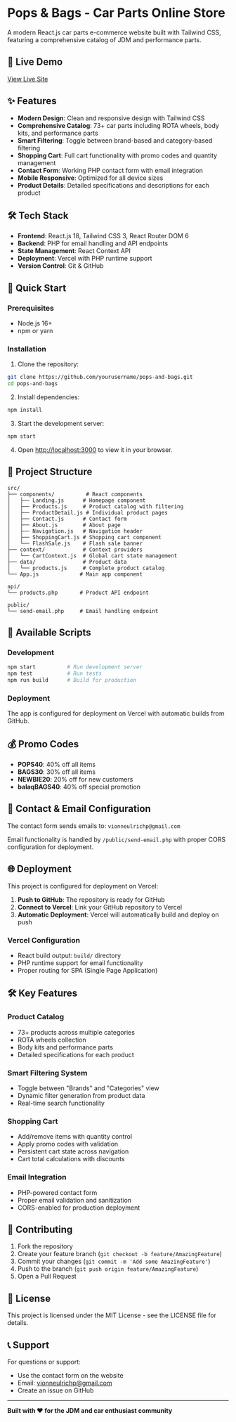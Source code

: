 # Pops & Bags - Car Parts Online Store

A modern React.js car parts e-commerce website built with Tailwind CSS, featuring a comprehensive catalog of JDM and performance parts.

## 🚗 Live Demo

[View Live Site](https://your-vercel-deployment-url.vercel.app)

## ✨ Features

- **Modern Design**: Clean and responsive design with Tailwind CSS
- **Comprehensive Catalog**: 73+ car parts including ROTA wheels, body kits, and performance parts
- **Smart Filtering**: Toggle between brand-based and category-based filtering
- **Shopping Cart**: Full cart functionality with promo codes and quantity management
- **Contact Form**: Working PHP contact form with email integration
- **Mobile Responsive**: Optimized for all device sizes
- **Product Details**: Detailed specifications and descriptions for each product

## 🛠 Tech Stack

- **Frontend**: React.js 18, Tailwind CSS 3, React Router DOM 6
- **Backend**: PHP for email handling and API endpoints
- **State Management**: React Context API
- **Deployment**: Vercel with PHP runtime support
- **Version Control**: Git & GitHub

## 🚀 Quick Start

### Prerequisites
- Node.js 16+ 
- npm or yarn

### Installation

1. Clone the repository:
```bash
git clone https://github.com/yourusername/pops-and-bags.git
cd pops-and-bags
```

2. Install dependencies:
```bash
npm install
```

3. Start the development server:
```bash
npm start
```

4. Open [http://localhost:3000](http://localhost:3000) to view it in your browser.

## 📁 Project Structure

```
src/
├── components/          # React components
│   ├── Landing.js      # Homepage component
│   ├── Products.js     # Product catalog with filtering
│   ├── ProductDetail.js # Individual product pages
│   ├── Contact.js      # Contact form
│   ├── About.js        # About page
│   ├── Navigation.js   # Navigation header
│   ├── ShoppingCart.js # Shopping cart component
│   └── FlashSale.js    # Flash sale banner
├── context/            # Context providers
│   └── CartContext.js  # Global cart state management
├── data/               # Product data
│   └── products.js     # Complete product catalog
└── App.js             # Main app component

api/
└── products.php       # Product API endpoint

public/
└── send-email.php     # Email handling endpoint
```

## 🛒 Available Scripts

### Development
```bash
npm start          # Run development server
npm test           # Run tests
npm run build      # Build for production
```

### Deployment
The app is configured for deployment on Vercel with automatic builds from GitHub.

## 💰 Promo Codes

- **POPS40**: 40% off all items
- **BAGS30**: 30% off all items
- **NEWBIE20**: 20% off for new customers
- **balaqBAGS40**: 40% off special promotion

## 📧 Contact & Email Configuration

The contact form sends emails to: `vionneulrichp@gmail.com`

Email functionality is handled by `/public/send-email.php` with proper CORS configuration for deployment.

## 🌐 Deployment

This project is configured for deployment on Vercel:

1. **Push to GitHub**: The repository is ready for GitHub
2. **Connect to Vercel**: Link your GitHub repository to Vercel
3. **Automatic Deployment**: Vercel will automatically build and deploy on push

### Vercel Configuration
- React build output: `build/` directory
- PHP runtime support for email functionality
- Proper routing for SPA (Single Page Application)

## 🛠 Key Features

### Product Catalog
- 73+ products across multiple categories
- ROTA wheels collection
- Body kits and performance parts
- Detailed specifications for each product

### Smart Filtering System
- Toggle between "Brands" and "Categories" view
- Dynamic filter generation from product data
- Real-time search functionality

### Shopping Cart
- Add/remove items with quantity control
- Apply promo codes with validation
- Persistent cart state across navigation
- Cart total calculations with discounts

### Email Integration
- PHP-powered contact form
- Proper email validation and sanitization
- CORS-enabled for production deployment

## 🤝 Contributing

1. Fork the repository
2. Create your feature branch (`git checkout -b feature/AmazingFeature`)
3. Commit your changes (`git commit -m 'Add some AmazingFeature'`)
4. Push to the branch (`git push origin feature/AmazingFeature`)
5. Open a Pull Request

## 📄 License

This project is licensed under the MIT License - see the LICENSE file for details.

## 📞 Support

For questions or support:
- Use the contact form on the website
- Email: vionneulrichp@gmail.com
- Create an issue on GitHub

---

**Built with ❤️ for the JDM and car enthusiast community**